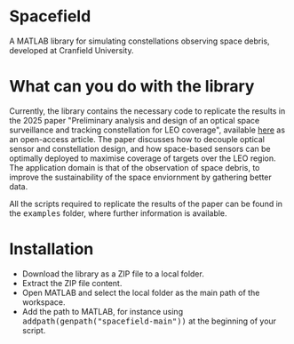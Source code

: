 # Spacefield
A MATLAB library for simulating constellations observing space debris, developed at Cranfield University.

# What can you do with the library
Currently, the library contains the necessary code to replicate the results in the 2025 paper "Preliminary analysis and design of an optical space surveillance and tracking constellation for LEO coverage", available [here](https://doi.org/10.1016/j.actaastro.2025.02.019) as an open-access article. The paper discusses how to decouple optical sensor and constellation design, and how space-based sensors can be optimally deployed to maximise coverage of targets over the LEO region. The application domain is that of the observation of space debris, to improve the sustainability of the space enviornment by gathering better data.

All the scripts required to replicate the results of the paper can be found in the <kbd>examples</kbd> folder, where further information is available.

# Installation
- Download the library as a ZIP file to a local folder.
- Extract the ZIP file content.
- Open MATLAB and select the local folder as the main path of the workspace.
- Add the path to MATLAB, for instance using <kbd>addpath(genpath("spacefield-main"))</kbd> at the beginning of your script.
